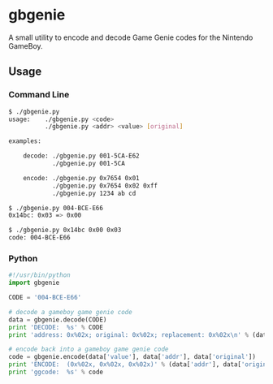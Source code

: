 # gbgenie

A small utility to encode and decode Game Genie codes for the Nintendo GameBoy.

## Usage

### Command Line

```bash
$ ./gbgenie.py 
usage:    ./gbgenie.py <code>
          ./gbgenie.py <addr> <value> [original]

examples:

    decode: ./gbgenie.py 001-5CA-E62
            ./gbgenie.py 001-5CA

    encode: ./gbgenie.py 0x7654 0x01
            ./gbgenie.py 0x7654 0x02 0xff
            ./gbgenie.py 1234 ab cd

$ ./gbgenie.py 004-BCE-E66
0x14bc: 0x03 => 0x00

$ ./gbgenie.py 0x14bc 0x00 0x03
code: 004-BCE-E66

```

### Python

```python
#!/usr/bin/python
import gbgenie

CODE = '004-BCE-E66'

# decode a gameboy game genie code
data = gbgenie.decode(CODE)
print 'DECODE:  %s' % CODE
print 'address: 0x%02x; original: 0x%02x; replacement: 0x%02x\n' % (data['addr'], data['original'], data['value'])

# encode back into a gameboy game genie code
code = gbgenie.encode(data['value'], data['addr'], data['original'])
print 'ENCODE:  (0x%02x, 0x%02x, 0x%02x)' % (data['addr'], data['original'], data['value'])
print 'ggcode:  %s' % code

```
